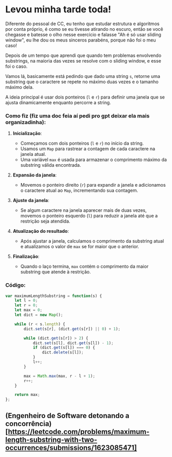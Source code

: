 # Levou minha tarde toda!

Diferente do pessoal de CC, eu tenho que estudar estrutura e algoritmos por conta próprio, é como se eu tivesse atirando no escuro, então se você chegasse e batesse o olho nesse exercício e falasse "Ah é só usar sliding window", eu lhe dou os meus sinceros parabéns, porque não foi o meu caso!

Depois de um tempo que aprendi que quando tem problemas envolvendo substrings, na maioria das vezes se resolve com o sliding window, e esse foi o caso.

Vamos lá, basicamente está pedindo que dado uma string `s`, retorne uma substring que o caractere se repete no máximo duas vezes e o tamanho máximo dela.

A ideia principal é usar dois ponteiros (`l` e `r`) para definir uma janela que se ajusta dinamicamente enquanto percorre a string.

### Como fiz (fiz uma doc feia aí pedi pro gpt deixar ela mais organizadinha):

1. **Inicialização**:
   - Começamos com dois ponteiros (`l` e `r`) no início da string.
   - Usamos um `Map` para rastrear a contagem de cada caractere na janela atual.
   - Uma variável `max` é usada para armazenar o comprimento máximo da substring válida encontrada.

2. **Expansão da janela**:
   - Movemos o ponteiro direito (`r`) para expandir a janela e adicionamos o caractere atual ao `Map`, incrementando sua contagem.

3. **Ajuste da janela**:
   - Se algum caractere na janela aparecer mais de duas vezes, movemos o ponteiro esquerdo (`l`) para reduzir a janela até que a restrição seja atendida.

4. **Atualização do resultado**:
   - Após ajustar a janela, calculamos o comprimento da substring atual e atualizamos o valor de `max` se for maior que o anterior.

5. **Finalização**:
   - Quando o laço termina, `max` contém o comprimento da maior substring que atende à restrição.

### Código:

```javascript
var maximumLengthSubstring = function(s) {
    let l = 0;
    let r = 0;
    let max = 0;
    let dict = new Map();

    while (r < s.length) {
        dict.set(s[r], (dict.get(s[r]) || 0) + 1);

        while (dict.get(s[r]) > 2) {
            dict.set(s[l], dict.get(s[l]) - 1);
            if (dict.get(s[l]) === 0) {
                dict.delete(s[l]);
            }
            l++;
        }

        max = Math.max(max, r - l + 1);
        r++;
    }

    return max;
};

```

## (Engenheiro de Software detonando a concorrência)[https://leetcode.com/problems/maximum-length-substring-with-two-occurrences/submissions/1623085471]